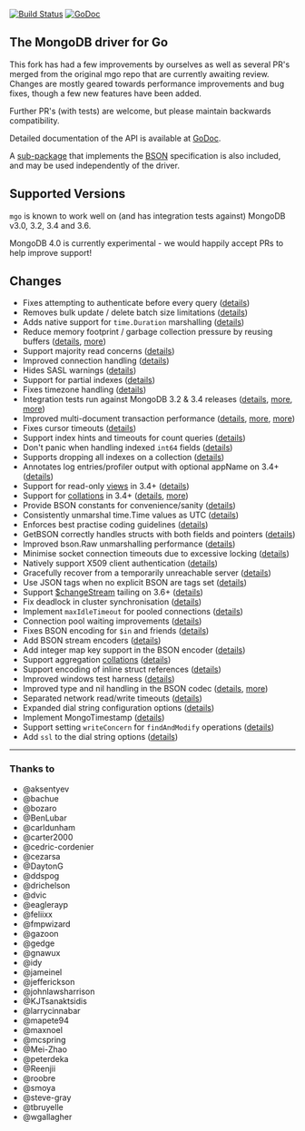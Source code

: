 [![Build Status](https://travis-ci.org/viphxin/mgo.svg?branch=master)](https://travis-ci.org/viphxin/mgo) [![GoDoc](https://godoc.org/github.com/viphxin/mgo?status.svg)](https://godoc.org/github.com/viphxin/mgo)

The MongoDB driver for Go
-------------------------

This fork has had a few improvements by ourselves as well as several PR's merged from the original mgo repo that are currently awaiting review.
Changes are mostly geared towards performance improvements and bug fixes, though a few new features have been added.

Further PR's (with tests) are welcome, but please maintain backwards compatibility.

Detailed documentation of the API is available at
[GoDoc](https://godoc.org/github.com/viphxin/mgo).

A [sub-package](https://godoc.org/github.com/viphxin/mgo/bson) that implements the [BSON](http://bsonspec.org) specification is also included, and may be used independently of the driver.

## Supported Versions

`mgo` is known to work well on (and has integration tests against) MongoDB v3.0, 3.2, 3.4 and 3.6. 

MongoDB 4.0 is currently experimental - we would happily accept PRs to help improve support!

## Changes
* Fixes attempting to authenticate before every query ([details](https://github.com/go-mgo/mgo/issues/254))
* Removes bulk update / delete batch size limitations ([details](https://github.com/go-mgo/mgo/issues/288))
* Adds native support for `time.Duration` marshalling ([details](https://github.com/go-mgo/mgo/pull/373))
* Reduce memory footprint / garbage collection pressure by reusing buffers ([details](https://github.com/go-mgo/mgo/pull/229), [more](https://github.com/viphxin/mgo/pull/56))
* Support majority read concerns ([details](https://github.com/viphxin/mgo/pull/2))
* Improved connection handling ([details](https://github.com/viphxin/mgo/pull/5))
* Hides SASL warnings ([details](https://github.com/viphxin/mgo/pull/7))
* Support for partial indexes ([details](https://github.com/domodwyer/mgo/commit/5efe8eccb028238d93c222828cae4806aeae9f51))
* Fixes timezone handling ([details](https://github.com/go-mgo/mgo/pull/464))
* Integration tests run against MongoDB 3.2 & 3.4 releases ([details](https://github.com/viphxin/mgo/pull/4), [more](https://github.com/viphxin/mgo/pull/24), [more](https://github.com/viphxin/mgo/pull/35))
* Improved multi-document transaction performance ([details](https://github.com/viphxin/mgo/pull/10), [more](https://github.com/viphxin/mgo/pull/11), [more](https://github.com/viphxin/mgo/pull/16))
* Fixes cursor timeouts ([details](https://jira.mongodb.org/browse/SERVER-24899))
* Support index hints and timeouts for count queries ([details](https://github.com/viphxin/mgo/pull/17))
* Don't panic when handling indexed `int64` fields ([details](https://github.com/go-mgo/mgo/issues/475))
* Supports dropping all indexes on a collection ([details](https://github.com/viphxin/mgo/pull/25))
* Annotates log entries/profiler output with optional appName on 3.4+ ([details](https://github.com/viphxin/mgo/pull/28))
* Support for read-only [views](https://docs.mongodb.com/manual/core/views/) in 3.4+ ([details](https://github.com/viphxin/mgo/pull/33))
* Support for [collations](https://docs.mongodb.com/manual/reference/collation/) in 3.4+ ([details](https://github.com/viphxin/mgo/pull/37), [more](https://github.com/viphxin/mgo/pull/166))
* Provide BSON constants for convenience/sanity ([details](https://github.com/viphxin/mgo/pull/41))
* Consistently unmarshal time.Time values as UTC ([details](https://github.com/viphxin/mgo/pull/42))
* Enforces best practise coding guidelines ([details](https://github.com/viphxin/mgo/pull/44))
* GetBSON correctly handles structs with both fields and pointers ([details](https://github.com/viphxin/mgo/pull/40))
* Improved bson.Raw unmarshalling performance ([details](https://github.com/viphxin/mgo/pull/49))
* Minimise socket connection timeouts due to excessive locking ([details](https://github.com/viphxin/mgo/pull/52))
* Natively support X509 client authentication ([details](https://github.com/viphxin/mgo/pull/55))
* Gracefully recover from a temporarily unreachable server ([details](https://github.com/viphxin/mgo/pull/69))
* Use JSON tags when no explicit BSON are tags set ([details](https://github.com/viphxin/mgo/pull/91))
* Support [$changeStream](https://docs.mongodb.com/manual/changeStreams/) tailing on 3.6+ ([details](https://github.com/viphxin/mgo/pull/97))
* Fix deadlock in cluster synchronisation ([details](https://github.com/viphxin/mgo/issues/120))
* Implement `maxIdleTimeout` for pooled connections ([details](https://github.com/viphxin/mgo/pull/116))
* Connection pool waiting improvements ([details](https://github.com/viphxin/mgo/pull/115))
* Fixes BSON encoding for `$in` and friends ([details](https://github.com/viphxin/mgo/pull/128))
* Add BSON stream encoders ([details](https://github.com/viphxin/mgo/pull/127))
* Add integer map key support in the BSON encoder ([details](https://github.com/viphxin/mgo/pull/140)) 
* Support aggregation [collations](https://docs.mongodb.com/manual/reference/collation/) ([details](https://github.com/viphxin/mgo/pull/144))
* Support encoding of inline struct references ([details](https://github.com/viphxin/mgo/pull/146))
* Improved windows test harness ([details](https://github.com/viphxin/mgo/pull/158))
* Improved type and nil handling in the BSON codec ([details](https://github.com/viphxin/mgo/pull/147/files), [more](https://github.com/viphxin/mgo/pull/181))
* Separated network read/write timeouts ([details](https://github.com/viphxin/mgo/pull/161))
* Expanded dial string configuration options ([details](https://github.com/viphxin/mgo/pull/162))
* Implement MongoTimestamp ([details](https://github.com/viphxin/mgo/pull/171))
* Support setting `writeConcern` for `findAndModify` operations ([details](https://github.com/viphxin/mgo/pull/185))
* Add `ssl` to the dial string options ([details](https://github.com/viphxin/mgo/pull/184))


---

### Thanks to
* @aksentyev
* @bachue
* @bozaro
* @BenLubar
* @carldunham
* @carter2000
* @cedric-cordenier
* @cezarsa
* @DaytonG
* @ddspog
* @drichelson
* @dvic
* @eaglerayp
* @feliixx
* @fmpwizard
* @gazoon
* @gedge
* @gnawux
* @idy
* @jameinel
* @jefferickson
* @johnlawsharrison
* @KJTsanaktsidis
* @larrycinnabar
* @mapete94
* @maxnoel
* @mcspring
* @Mei-Zhao
* @peterdeka
* @Reenjii
* @roobre
* @smoya
* @steve-gray
* @tbruyelle
* @wgallagher
